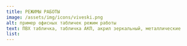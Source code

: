 ```yaml
---
title: РЕЖИМЫ РАБОТЫ
image: /assets/img/icons/viveski.png
alt: пример офисных табличек режим работы
text: ПВХ табличка, табличка АКП, акрил зеркальный, металлические
list:
---
```

